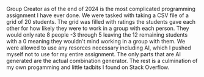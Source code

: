 Group Creator as of the end of 2024 is the most complicated programming assignment I have ever done. We were tasked with taking a CSV file of a grid of 20 students. The grid was filled with ratings the students gave each other for how likely they were to work in a group with each person. They would only rate 8 people -3 through 5 leaving the 12 remaining students with a 0 meaning they wouldn't mind working in a group with them. We were allowed to use any resorces necessary including AI, which I pushed myself not to use for my entire assignment. The only parts that are AI generated are the actual combination generator. The rest is a culmination of my own progamming and little tadbits I found on Stack Overflow.
